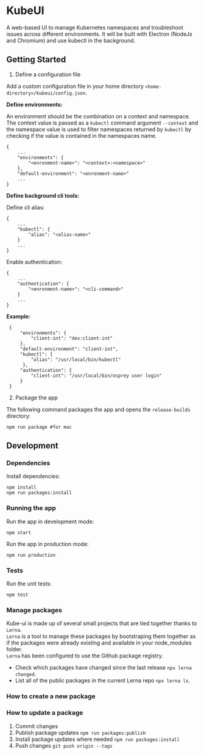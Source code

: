 # KubeUI

A web-based UI to manage Kubernetes namespaces and troubleshoot issues across different environments. It will be built with Electron (NodeJs and Chromium) and use kubectl in the background.

## Getting Started

1. Define a configuration file

Add a custom configuration file in your home directory `<home-directory>/kubeui/config.json`.

**Define environments:**  

An environment should be the combination on a context and namespace. The context value is passed as a `kubectl` command argument `--context` and the namespace value is used to filter namespaces returned by `kubectl` by checking if the value is contained in the namespaces name.
```
{
    ...
    "environments": {
        "<enronment-name>": "<context>:<namespace>"
    },
    "default-environment": "<enronment-name>"
    ...
}
```

**Define background cli tools:**  

Define cli alias:
```
{
    ...
    "kubectl": {
        "alias": "<alias-name>"
    }
    ...
}
```

Enable authentication:
```
{
    ...
    "authentication": {
        "<enronment-name>": "<cli-command>"
    }
    ...
}
```

**Example:**  
```
 {
     "environments": {
         "client-int": "dev:client-int"
     },
     "default-environment": "client-int",
     "kubectl": {
         "alias": "/usr/local/bin/kubectl"
      },
     "authentication": {
         "client-int": "/usr/local/bin/osprey user login"
     }
 }
```

2. Package the app

The following command packages the app and opens the `release-builds` directory:
```
npm run package #for mac
```

## Development

### Dependencies

Install dependencies:
```
npm install
npm run packages:install
```

### Running the app

Run the app in development mode:
```
npm start
```

Run the app in production mode:
```
npm run production
```

### Tests

Run the unit tests:
```
npm test
```

### Manage packages

Kube-ui is made up of several small projects that are tied together thanks to `Lerna`.  
`Lerna` is a tool to manage these packages by bootstraping them together as if the packages were already existing and available in your node_modules folder.  
`Lerna` has been configured to use the Github package registry.

* Check which packages have changed since the last release `npx lerna changed`.
* List all of the public packages in the current Lerna repo `npx lerna ls`.

### How to create a new package

### How to update a package

1. Commit changes
2. Publish package updates `npm run packages:publish`
3. Install package updates where needed `npm run packages:install`
4. Push changes `git push origin --tags`
